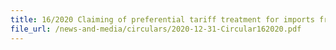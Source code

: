 ```yaml
---
title: 16/2020 Claiming of preferential tariff treatment for imports from the United Kingdom to Singapore under the United Kingdom Singapore Free Trade Agreement (UKSFTA)
file_url: /news-and-media/circulars/2020-12-31-Circular162020.pdf
---
```

